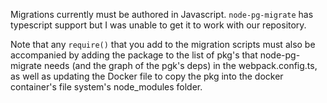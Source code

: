 Migrations currently must be authored in Javascript. `node-pg-migrate` has typescript support but I was unable to get it to work with our repository.

Note that any `require()` that you add to the migration scripts must also be accompanied by adding the package to the list of pkg's that node-pg-migrate needs (and the graph of the pgk's deps) in the webpack.config.ts, as well as updating the Docker file to copy the pkg into the docker container's file system's node_modules folder.